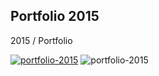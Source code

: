 
Portfolio 2015
---------------------
2015 / Portfolio

[![portfolio-2015](https://player.vimeo.com/video/229559858?autoplay=1&loop=1)](https://vimeo.com/229559858)
![portfolio-2015](https://mir-s3-cdn-cf.behance.net/project_modules/fs/54beff55742749.5991a4c36df38.png) 
